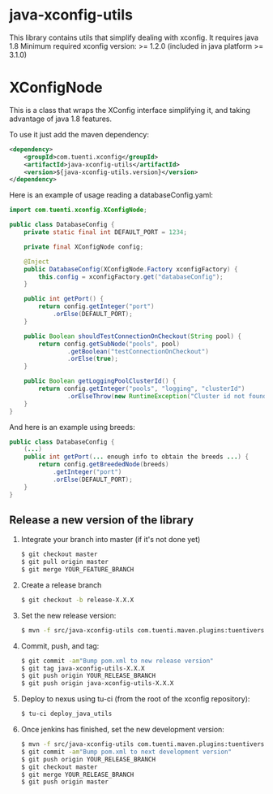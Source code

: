 # java-xconfig-utils

This library contains utils that simplify dealing with xconfig.
It requires java 1.8
Minimum required xconfig version: >= 1.2.0 (included in java platform >= 3.1.0)

# XConfigNode

This is a class that wraps the XConfig interface simplifying it, and taking advantage of java 1.8 features.

To use it just add the maven dependency:

```xml
<dependency>
    <groupId>com.tuenti.xconfig</groupId>
    <artifactId>java-xconfig-utils</artifactId>
    <version>${java-xconfig-utils.version}</version>
</dependency>
```


Here is an example of usage reading a databaseConfig.yaml:

```java
import com.tuenti.xconfig.XConfigNode;

public class DatabaseConfig {
	private static final int DEFAULT_PORT = 1234;

	private final XConfigNode config;

	@Inject
	public DatabaseConfig(XConfigNode.Factory xconfigFactory) {
		this.config = xconfigFactory.get("databaseConfig");
	}

	public int getPort() {
		return config.getInteger("port")
			.orElse(DEFAULT_PORT);
	}

	public Boolean shouldTestConnectionOnCheckout(String pool) {
		return config.getSubNode("pools", pool)
				.getBoolean("testConnectionOnCheckout")
				.orElse(true);
	}

	public Boolean getLoggingPoolClusterId() {
		return config.getInteger("pools", "logging", "clusterId")
				.orElseThrow(new RuntimeException("Cluster id not found!"));
	}
}
```

And here is an example using breeds:

```java
public class DatabaseConfig {
	(...)
	public int getPort(... enough info to obtain the breeds ...) {
		return config.getBreededNode(breeds)
			.getInteger("port")
			.orElse(DEFAULT_PORT);
	}
}
```

## Release a new version of the library

1. Integrate your branch into master (if it's not done yet)
    ```bash
    $ git checkout master
    $ git pull origin master
    $ git merge YOUR_FEATURE_BRANCH
    ```

1. Create a release branch
    ```bash
    $ git checkout -b release-X.X.X
    ```

1. Set the new release version:
    ```bash
    $ mvn -f src/java-xconfig-utils com.tuenti.maven.plugins:tuentiversions-maven-plugin:set-release
    ```
1. Commit, push, and tag:
    ```bash
    $ git commit -am"Bump pom.xml to new release version"
    $ git tag java-xconfig-utils-X.X.X
    $ git push origin YOUR_RELEASE_BRANCH
    $ git push origin java-xconfig-utils-X.X.X
    ```
1. Deploy to nexus using tu-ci (from the root of the xconfig repository):
    ```bash
    $ tu-ci deploy_java_utils
    ```
1. Once jenkins has finished, set the new development version:
    ```bash
    $ mvn -f src/java-xconfig-utils com.tuenti.maven.plugins:tuentiversions-maven-plugin:set-next-devel
    $ git commit -am"Bump pom.xml to next development version"
    $ git push origin YOUR_RELEASE_BRANCH
    $ git checkout master
    $ git merge YOUR_RELEASE_BRANCH
    $ git push origin master
    ```
